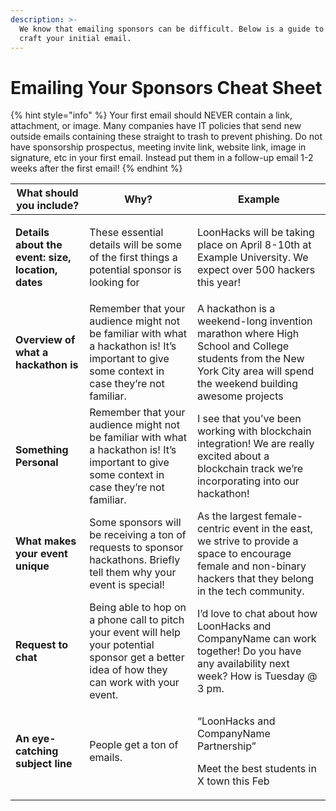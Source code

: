 ```yaml
---
description: >-
  We know that emailing sponsors can be difficult. Below is a guide to help
  craft your initial email.
---
```


# Emailing Your Sponsors Cheat Sheet

{% hint style="info" %}
Your first email should NEVER contain a link, attachment, or image. Many companies have IT policies that send new outside emails containing these straight to trash to prevent phishing. Do not have sponsorship prospectus, meeting invite link, website link, image in signature, etc in your first email. Instead put them in a follow-up email 1-2 weeks after the first email!
{% endhint %}

| **What should you include?**                                               | **Why?**                                                                                                                                       | **Example**                                                                                                                                                          |
| -------------------------------------------------------------------------- | ---------------------------------------------------------------------------------------------------------------------------------------------- | -------------------------------------------------------------------------------------------------------------------------------------------------------------------- |
| <p><strong>Details about the event: size, location, dates</strong><br></p> | These essential details will be some of the first things a potential sponsor is looking for                                                    | LoonHacks will be taking place on April 8-10th at Example University. We expect over 500 hackers this year!                                                          |
| **Overview of what a hackathon is**                                        | Remember that your audience might not be familiar with what a hackathon is! It’s important to give some context in case they’re not familiar.  | A hackathon is a weekend-long invention marathon where High School and College students from the New York City area will spend the weekend building awesome projects |
| **Something Personal**                                                     | Remember that your audience might not be familiar with what a hackathon is! It’s important to give some context in case they’re not familiar.  | I see that you’ve been working with blockchain integration! We are really excited about a blockchain track we’re incorporating into our hackathon!                   |
| **What makes your event unique**                                           | Some sponsors will be receiving a ton of requests to sponsor hackathons. Briefly tell them why your event is special!                          | As the largest female-centric event in the east, we strive to provide a space to encourage female and non-binary hackers that they belong in the tech community.     |
| **Request to chat**                                                        | Being able to hop on a phone call to pitch your event will help your potential sponsor get a better idea of how they can work with your event. | I’d love to chat about how LoonHacks and CompanyName can work together! Do you have any availability next week? How is Tuesday @ 3 pm.                               |
| **An eye-catching subject line**                                           | People get a ton of emails.                                                                                                                    | <p>“LoonHacks and CompanyName Partnership”<br></p><p>Meet the best students in X town this Feb<br></p>                                                               |
